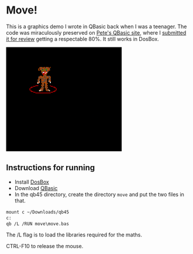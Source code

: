 # Move!

This is a graphics demo I wrote in QBasic back when I was a teenager. 
The code was miraculously preserved on [Pete's QBasic site](http://petesqbsite.com/), where I [submitted it for review](http://petesqbsite.com/reviews/graphics/move.html) getting a respectable 80%. It still works in DosBox.

![image](moving.gif)

## Instructions for running
- Install [DosBox](https://www.dosbox.com/)
- Download [QBasic](https://www.qbasic.net/en/qbasic-tutorials/dosbox/qbasic-dosbox-1.htm)
- In the qb45 directory, create the directory `move` and put the two files in that.

```
mount c ~/Downloads/qb45 
c:
qb /L /RUN move\move.bas
```

The /L flag is to load the libraries required for the maths.

CTRL-F10 to release the mouse.
